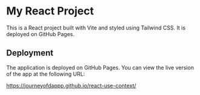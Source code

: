 # My React Project

This is a React project built with Vite and styled using Tailwind CSS. It is deployed on GitHub Pages.

## Deployment

The application is deployed on GitHub Pages. You can view the live version of the app at the following URL:

https://journeyofdappp.github.io/react-use-context/

